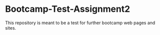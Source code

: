 # Bootcamp-Test-Assignment2
This repository is meant to be a test for further bootcamp web pages and sites.
